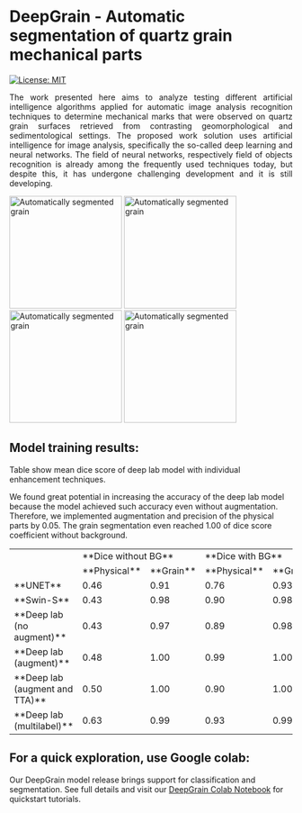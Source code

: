 # DeepGrain - Automatic segmentation of quartz grain mechanical parts

[![License: MIT](https://img.shields.io/badge/License-MIT-yellow.svg)](https://opensource.org/licenses/MIT)

<p align="justify">The work presented here aims to analyze testing different artificial intelligence algorithms applied for automatic image analysis recognition techniques to determine mechanical marks that were observed on quartz grain surfaces retrieved from contrasting geomorphological and sedimentological settings. The proposed work solution uses artificial intelligence for image analysis, specifically the so-called deep learning and neural networks. The field of neural networks, respectively field of objects recognition is already among the frequently used techniques today, but despite this, it has undergone challenging development and it is still developing.</p>
<!-- This repository contains codes for automatic segmentation of quartz grain mechanical parts. -->

<p float="center">
  <img src="./visualizations/QA_15a_48.png" alt="Automatically segmented grain" width="200" />
  <img src="https://drive.google.com/uc?id=1qN6UIIyRpZsqyo6S6vHToXO6CpDf7pMc" alt="Automatically segmented grain" width="200" />
  <img src="https://drive.google.com/uc?id=1AU7n23PQrqs4uHvZoQ4qoOJBMPTXludA" alt="Automatically segmented grain" width="200" />
  <img src="https://drive.google.com/uc?id=1GJUO66UIcWHYjG6vtTkHlfivclmC7FwN" alt="Automatically segmented grain" width="200" />
</p>

## <b>Model training results:</b>
Table show mean dice score of deep lab model with individual enhancement techniques.

We found great potential in increasing the accuracy of the deep lab model because the model achieved such accuracy even without augmentation. Therefore, we implemented augmentation and precision of the physical parts by 0.05. The grain segmentation even reached 1.00 of dice score coefficient without background. 
  
<table>
<tbody>
<tr>
<td>&nbsp;</td>
<td colspan="2">**Dice without BG**</td>
<td colspan="2">**Dice with BG**</td>
</tr>
<tr>
<td>&nbsp;</td>
<td>**Physical**</td>
<td>**Grain**</td>
<td>**Physical**</td>
<td>**Grain**</td>
</tr>
<tr>
<td>**UNET**</td>
<td>0.46</td>
<td>0.91</td>
<td>0.76</td>
<td>0.93</td>
</tr>
<tr>
<td>**Swin-S**</td>
<td>0.43</td>
<td>0.98</td>
<td>0.90</td>
<td>0.98</td>
</tr>
<tr>
<td>**Deep lab (no augment)**</td>
<td>0.43</td>
<td>0.97</td>
<td>0.89</td>
<td>0.98</td>
</tr>
<tr>
<td>**Deep lab (augment)**</td>
<td>0.48</td>
<td>1.00</td>
<td>0.99</td>
<td>1.00</td>
</tr>
<tr>
<td>**Deep lab (augment and TTA)**</td>
<td>0.50</td>
<td>1.00</td>
<td>0.90</td>
<td>1.00</td>
</tr>
<tr>
  <td>**Deep lab (multilabel)**</td>
  <td>0.63</td>
  <td>0.99</td>
  <td>0.93</td>
  <td>0.99</td>
</tr>
</tbody>
</table>
  
## For a quick exploration, use Google colab:
Our DeepGrain model release brings support for classification and segmentation. See full details and visit our [DeepGrain Colab Notebook](https://colab.research.google.com/github/Ajders1/deepgrain/blob/main/inference.ipynb) for quickstart tutorials.
